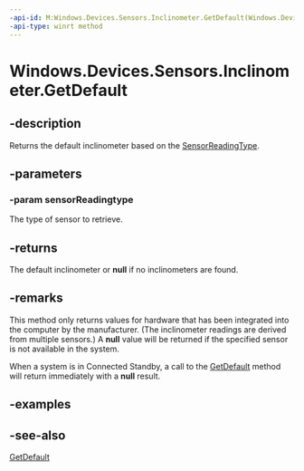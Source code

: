 ----api-id: M:Windows.Devices.Sensors.Inclinometer.GetDefault(Windows.Devices.Sensors.SensorReadingType)
-api-type: winrt method
---<!-- Method syntaxpublic Windows.Devices.Sensors.Inclinometer GetDefault(Windows.Devices.Sensors.SensorReadingType sensorReadingtype)--># Windows.Devices.Sensors.Inclinometer.GetDefault## -descriptionReturns the default inclinometer based on the [SensorReadingType](sensorreadingtype.md).## -parameters### -param sensorReadingtypeThe type of sensor to retrieve.## -returnsThe default inclinometer or **null** if no inclinometers are found.## -remarksThis method only returns values for hardware that has been integrated into the computer by the manufacturer. (The inclinometer readings are derived from multiple sensors.) A **null** value will be returned if the specified sensor is not available in the system.When a system is in Connected Standby, a call to the [GetDefault](inclinometer_getdefault.md) method will return immediately with a **null** result.## -examples## -see-also[GetDefault](inclinometer_getdefault_846721868.md)